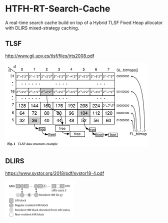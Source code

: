 # HTFH-RT-Search-Cache
A real-time search cache build on top of a Hybrid TLSF Fixed Heap allocator with DLIRS mixed-strategy caching.

## TLSF

<http://www.gii.upv.es/tlsf/files/jrts2008.pdf>

<img src="doc/tlsf.PNG">

## DLIRS

<https://www.systor.org/2018/pdf/systor18-4.pdf>

<img src="doc/dlirs.png">